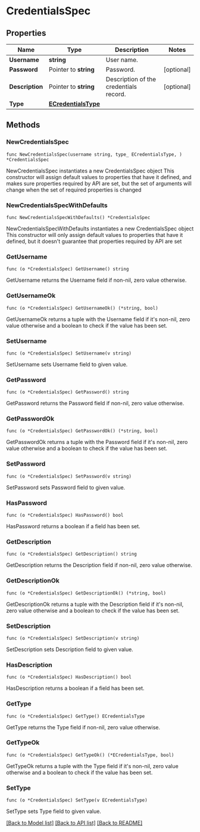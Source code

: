 # CredentialsSpec

## Properties

Name | Type | Description | Notes
------------ | ------------- | ------------- | -------------
**Username** | **string** | User name. | 
**Password** | Pointer to **string** | Password. | [optional] 
**Description** | Pointer to **string** | Description of the credentials record. | [optional] 
**Type** | [**ECredentialsType**](ECredentialsType.md) |  | 

## Methods

### NewCredentialsSpec

`func NewCredentialsSpec(username string, type_ ECredentialsType, ) *CredentialsSpec`

NewCredentialsSpec instantiates a new CredentialsSpec object
This constructor will assign default values to properties that have it defined,
and makes sure properties required by API are set, but the set of arguments
will change when the set of required properties is changed

### NewCredentialsSpecWithDefaults

`func NewCredentialsSpecWithDefaults() *CredentialsSpec`

NewCredentialsSpecWithDefaults instantiates a new CredentialsSpec object
This constructor will only assign default values to properties that have it defined,
but it doesn't guarantee that properties required by API are set

### GetUsername

`func (o *CredentialsSpec) GetUsername() string`

GetUsername returns the Username field if non-nil, zero value otherwise.

### GetUsernameOk

`func (o *CredentialsSpec) GetUsernameOk() (*string, bool)`

GetUsernameOk returns a tuple with the Username field if it's non-nil, zero value otherwise
and a boolean to check if the value has been set.

### SetUsername

`func (o *CredentialsSpec) SetUsername(v string)`

SetUsername sets Username field to given value.


### GetPassword

`func (o *CredentialsSpec) GetPassword() string`

GetPassword returns the Password field if non-nil, zero value otherwise.

### GetPasswordOk

`func (o *CredentialsSpec) GetPasswordOk() (*string, bool)`

GetPasswordOk returns a tuple with the Password field if it's non-nil, zero value otherwise
and a boolean to check if the value has been set.

### SetPassword

`func (o *CredentialsSpec) SetPassword(v string)`

SetPassword sets Password field to given value.

### HasPassword

`func (o *CredentialsSpec) HasPassword() bool`

HasPassword returns a boolean if a field has been set.

### GetDescription

`func (o *CredentialsSpec) GetDescription() string`

GetDescription returns the Description field if non-nil, zero value otherwise.

### GetDescriptionOk

`func (o *CredentialsSpec) GetDescriptionOk() (*string, bool)`

GetDescriptionOk returns a tuple with the Description field if it's non-nil, zero value otherwise
and a boolean to check if the value has been set.

### SetDescription

`func (o *CredentialsSpec) SetDescription(v string)`

SetDescription sets Description field to given value.

### HasDescription

`func (o *CredentialsSpec) HasDescription() bool`

HasDescription returns a boolean if a field has been set.

### GetType

`func (o *CredentialsSpec) GetType() ECredentialsType`

GetType returns the Type field if non-nil, zero value otherwise.

### GetTypeOk

`func (o *CredentialsSpec) GetTypeOk() (*ECredentialsType, bool)`

GetTypeOk returns a tuple with the Type field if it's non-nil, zero value otherwise
and a boolean to check if the value has been set.

### SetType

`func (o *CredentialsSpec) SetType(v ECredentialsType)`

SetType sets Type field to given value.



[[Back to Model list]](../README.md#documentation-for-models) [[Back to API list]](../README.md#documentation-for-api-endpoints) [[Back to README]](../README.md)


